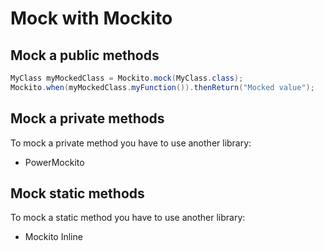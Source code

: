 # Mock with Mockito

## Mock a public methods

```java
MyClass myMockedClass = Mockito.mock(MyClass.class);
Mockito.when(myMockedClass.myFunction()).thenReturn("Mocked value");
```

## Mock a private methods

To mock a private method you have to use another library:

- PowerMockito

## Mock static methods

To mock a static method you have to use another library:

- Mockito Inline

